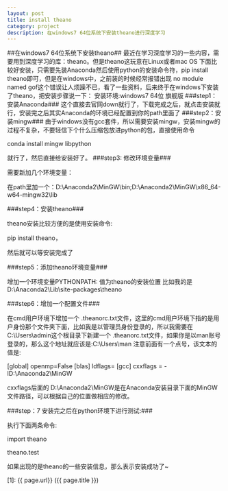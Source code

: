 ```yaml
---
layout: post
title: install theano
category: project
description: 在windows7 64位系统下安装theano进行深度学习
---
```


##在windows7 64位系统下安装theano##
最近在学习深度学习的一些内容，需要用到深度学习的库：theano。但是theano这玩意在Linux或者mac OS 下面比较好安装，只需要先装Anaconda然后使用python的安装命令符，pip install theano即可，但是在windows中，之前装的时候经常报错出现 no module named gof这个错误让人烦躁不已，看了一些资料，后来终于在windows下安装了theano，把安装步骤说一下：
安装环境:windows7 64位 旗舰版
###step1：安装Anaconda###
这个直接去官网down就行了，下载完成之后，就点击安装就行，安装完之后其实Anaconda的环境已经配置到你的path里面了
###step2：安装mingw###
由于windows没有gcc套件，所以需要安装mingw，安装mingw的过程不复杂，不要轻信下个什么压缩包放进python的包，直接使用命令

conda install mingw libpython

就行了，然后直接给安装好了。
###step3: 修改环境变量###

需要新加几个环境变量：

在path里加一个：D:\Anaconda2\MinGW\bin;D:\Anaconda2\MinGW\x86_64-w64-mingw32\lib

###step4：安装theano###

theano安装比较方便的是使用安装命令:

pip install theano，

然后就可以等安装完成了

###step5：添加theano环境变量###

增加一个环境变量PYTHONPATH: 值为theano的安装位置 比如我的是 D:\Anaconda2\Lib\site-packages\theano

###step6：增加一个配置文件###

在cmd用户环境下增加一个 .theanorc.txt文件，这里的cmd用户环境下指的是用户身份那个文件夹下面，比如我是以管理员身份登录的，所以我需要在 C:\Users\admin这个根目录下新建一个 .theanorc.txt文件，如果你是以man账号登录的，那么这个地址就应该是:C:\Users\man 注意前面有一个点号，该文本的值是:

[global]
openmp=False
[blas]
ldflags=
[gcc]
cxxflags = -ID:\Anaconda2\MinGW

cxxflags后面的 D:\Anaconda2\MinGW是在Anaconda安装目录下面的MinGW文件路径，可以根据自己的位置做相应的修改。

###step：7 安装完之后在python环境下进行测试:###

执行下面两条命令:

import theano

theano.test

如果出现的是theano的一些安装信息，那么表示安装成功了~



[ForrestPi]: http://forrestpi.github.io/	"ForrestPi"
[1]:    {{ page.url}}  ({{ page.title }})